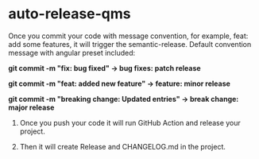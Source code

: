 # auto-release-qms


Once you commit your code with message convention, for example, feat: add some features, it will trigger the semantic-release. Default convention message with angular preset included:

**git commit -m "fix: bug fixed" -> bug fixes: patch release**

**git commit -m "feat: added new feature" -> feature: minor release**

**git commit -m "breaking change: Updated entries" -> break change: major release**

1. Once you push your code it will run GitHub Action and release your project.

2. Then it will create Release and CHANGELOG.md in the project.






